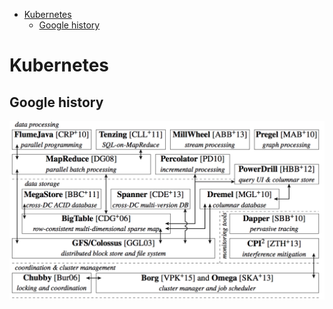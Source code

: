 - [Kubernetes](#kubernetes)
  - [Google history](#google-history)

# Kubernetes
## Google history

![](./images/kubernetes_google_dataprocessing.png)

